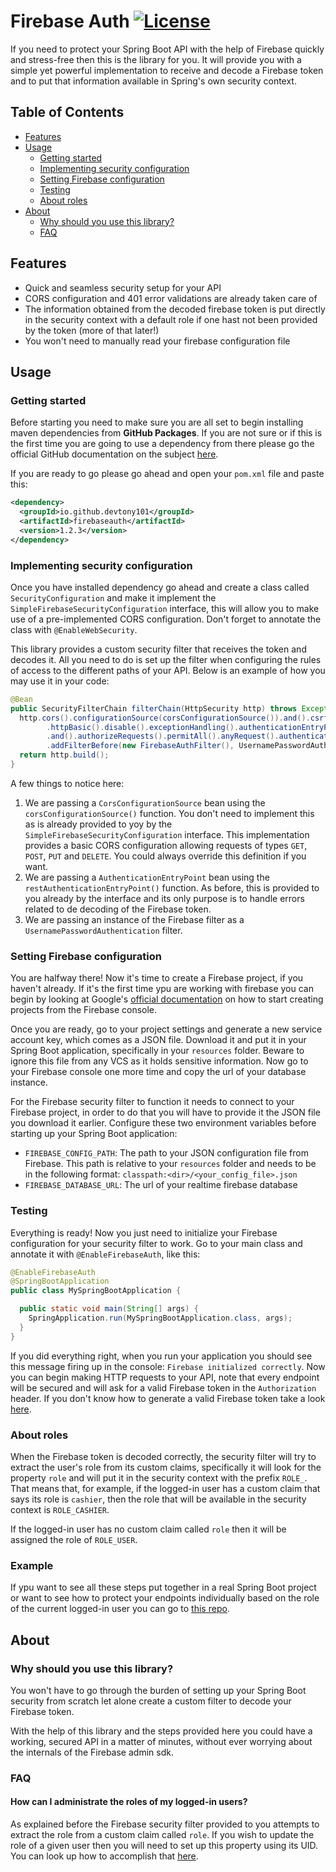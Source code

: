 # Firebase Auth [![License](https://img.shields.io/github/license/devtony101/firebaseauth?style=flat-square)](https://github.com/DevTony101/firebaseauth/blob/main/LICENSE)

If you need to protect your Spring Boot API with the help of Firebase quickly and stress-free then this is the library for you.
It will provide you with a simple yet powerful implementation to receive and decode a Firebase token and to put that information available
in Spring's own security context.

## Table of Contents
* [Features](#features)
* [Usage](#usage)
  * [Getting started](#getting-started)
  * [Implementing security configuration](#implementing-security-configuration)
  * [Setting Firebase configuration](#setting-firebase-configuration)
  * [Testing](#testing)
  * [About roles](#about-roles)
* [About](#about)
  * [Why should you use this library?](#why-should-you-use-this-library)
  * [FAQ](#faq)

## Features
- Quick and seamless security setup for your API
- CORS configuration and 401 error validations are already taken care of
- The information obtained from the decoded firebase token is put directly in the security context with a default role if one hast not been provided by the token (more of that later!)
- You won't need to manually read your firebase configuration file

## Usage
### Getting started
Before starting you need to make sure you are all set to begin installing maven
dependencies from **GitHub Packages**. If you are not sure or if this is the
first time you are going to use a dependency from there please go the
official GitHub documentation on the subject [here](https://docs.github.com/en/packages/working-with-a-github-packages-registry/working-with-the-apache-maven-registry).

If you are ready to go please go ahead and open your `pom.xml` file and paste this:
```xml
<dependency>
  <groupId>io.github.devtony101</groupId>
  <artifactId>firebaseauth</artifactId>
  <version>1.2.3</version>
</dependency>
```
### Implementing security configuration
Once you have installed dependency go ahead and create a class called `SecurityConfiguration` and make it implement the `SimpleFirebaseSecurityConfiguration` interface, this will allow you
to make use of a pre-implemented CORS configuration. Don't forget to annotate the class with `@EnableWebSecurity`.

This library provides a custom security filter that receives the token and decodes it. All you need to do is set up the filter when configuring the rules of access to the different
paths of your API. Below is an example of how you may use it in your code:

```java
@Bean
public SecurityFilterChain filterChain(HttpSecurity http) throws Exception {
  http.cors().configurationSource(corsConfigurationSource()).and().csrf().disable().formLogin().disable()
        .httpBasic().disable().exceptionHandling().authenticationEntryPoint(restAuthenticationEntryPoint())
        .and().authorizeRequests().permitAll().anyRequest().authenticated().and()
        .addFilterBefore(new FirebaseAuthFilter(), UsernamePasswordAuthenticationFilter.class);
  return http.build();
}
```

A few things to notice here:
1. We are passing a `CorsConfigurationSource` bean using the `corsConfigurationSource()` function. You don't need to implement this as is already provided to yoy by the `SimpleFirebaseSecurityConfiguration` interface. This implementation provides a basic CORS configuration allowing requests of types `GET`, `POST`, `PUT` and `DELETE`. You could always override this definition if you want.
2. We are passing a `AuthenticationEntryPoint` bean using the `restAuthenticationEntryPoint()` function. As before, this is provided to you already by the interface and its only purpose is to handle errors related to de decoding of the Firebase token.
3. We are passing an instance of the Firebase filter as a `UsernamePasswordAuthentication` filter.

### Setting Firebase configuration
You are halfway there! Now it's time to create a Firebase project, if you haven't already. If it's the first time ypu are working with firebase
you can begin by looking at Google's [official documentation](https://firebase.google.com/docs/projects/learn-more#setting_up_a_firebase_project_and_registering_apps) on how to start creating projects from the Firebase console.

Once you are ready, go to your project settings and generate a new service account key, which comes as a JSON file. Download it and put it in your Spring Boot application, specifically in your `resources` folder. Beware to ignore this file from any VCS as it holds sensitive information.
Now go to your Firebase console one more time and copy the url of your database instance.

For the Firebase security filter to function it needs to connect to your Firebase project, in order to do that you will have to provide it the JSON file you download it earlier. Configure these two environment variables before starting up your Spring Boot application:

- `FIREBASE_CONFIG_PATH`: The path to your JSON configuration file from Firebase. This path is relative to your `resources` folder and needs to be in the following format: `classpath:<dir>/<your_config_file>.json`
- `FIREBASE_DATABASE_URL`: The url of your realtime firebase database

### Testing
Everything is ready! Now you just need to initialize your Firebase configuration for your security filter to work. Go to your main class and annotate it with `@EnableFirebaseAuth`, like this:
```java
@EnableFirebaseAuth
@SpringBootApplication
public class MySpringBootApplication {

  public static void main(String[] args) {
    SpringApplication.run(MySpringBootApplication.class, args);
  }
}
```

If you did everything right, when you run your application you should see this message firing up in the console: `Firebase initialized correctly`.
Now you can begin making HTTP requests to your API, note that every endpoint will be secured and will ask for a valid Firebase token in the `Authorization` header. If you don't know how to generate a valid Firebase token take a look [here](https://firebase.google.com/docs/auth/admin/manage-users#create_a_user).

### About roles
When the Firebase token is decoded correctly, the security filter will try to extract the user's role from its custom claims, specifically it will look for the property `role` and will put it in the security context with the prefix `ROLE_`. That means that,
for example, if the logged-in user has a custom claim that says its role is `cashier`, then the role that will be available in the security context is `ROLE_CASHIER`.

If the logged-in user has no custom claim called `role` then it will be assigned the role of `ROLE_USER`.

### Example
If ypu want to see all these steps put together in a real Spring Boot project or want to see how  to protect your endpoints individually based on the role of the current logged-in user you can go to [this repo](https://github.com/DevTony101/spring-firebase-auth-example).

## About
### Why should you use this library?
You won't have to go through the burden of setting up your Spring Boot security from scratch let alone create a custom filter to decode your Firebase token.

With the help of this library and the steps provided here you could have a working, secured API in a matter of minutes, without ever worrying about the internals of the Firebase admin sdk.
### FAQ
#### How can I administrate the roles of my logged-in users?
As explained before the Firebase security filter provided to you attempts to extract the role from a custom claim called `role`. If you wish to update the role 
of a given user then you will need to set up this property using its UID. You can look up how to accomplish that [here](https://firebase.google.com/docs/auth/admin/custom-claims#set_and_validate_custom_user_claims_via_the_admin_sdk).
